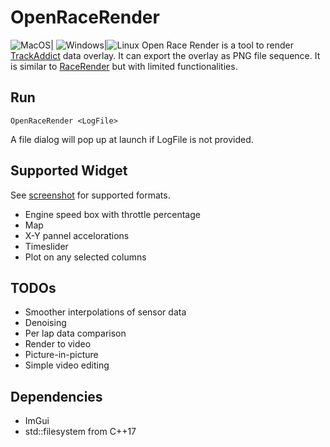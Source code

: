 # OpenRaceRender

![MacOS](https://github.com/v3c70r/OpenRaceRender/workflows/MacOS/badge.svg?branch=master)|  ![Windows](https://github.com/v3c70r/OpenRaceRender/workflows/Windows/badge.svg)|![Linux](https://github.com/v3c70r/OpenRaceRender/workflows/Linux/badge.svg)
Open Race Render is a tool to render [TrackAddict](http://racerender.com/TrackAddict/Features.html) data overlay. It can export the overlay as PNG file sequence. 
It is similar to [RaceRender](http://racerender.com/RR3/Features.html) but with limited functionalities.

## Run

```
OpenRaceRender <LogFile>
```
A file dialog will pop up at launch if LogFile is not provided.

## Supported Widget

See [screenshot](https://github.com/v3c70r/OpenRaceRender/raw/master/screen.png) for supported formats.

* Engine speed box with throttle percentage
* Map
* X-Y pannel accelorations
* Timeslider
* Plot on any selected columns

## TODOs

* Smoother interpolations of sensor data
* Denoising
* Per lap data comparison
* Render to video
* Picture-in-picture
* Simple video editing

## Dependencies

* ImGui
* std::filesystem from C++17
